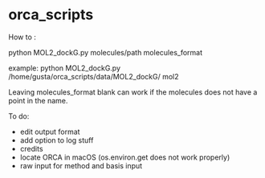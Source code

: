 # orca_scripts


How to :

python MOL2_dockG.py molecules/path molecules_format

example:
python MOL2_dockG.py /home/gusta/orca_scripts/data/MOL2_dockG/ mol2

Leaving molecules_format blank can work if the molecules does not have a point in the name. 

To do:
- edit output format
- add option to log stuff 
- credits
- locate ORCA in macOS (os.environ.get does not work properly)
- raw input for method and basis input
